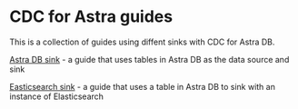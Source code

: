 # CDC for Astra guides

This is a collection of guides using diffent sinks with CDC for Astra DB.

[Astra DB sink](astradb-sink.md) - a guide that uses tables in Astra DB as the data source and sink

[Easticsearch sink](elasticsearch-sink.md) - a guide that uses a table in Astra DB to sink with an instance of Elasticsearch
